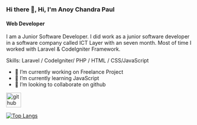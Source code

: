 ### Hi there 👋, Hi, I'm Anoy Chandra Paul
#### Web Developer
I am a Junior Software Developer. I did work as a junior software developer in a software company called ICT Layer with an seven month. Most of time I worked with Laravel & CodeIgniter Framework.

Skills: Laravel / CodeIgniter/ PHP / HTML / CSS/JavaScript

- 🔭 I’m currently working on Freelance Project 
- 🌱 I’m currently learning JavaScript 
- 👯 I’m looking to collaborate on github 


[<img src='https://cdn.jsdelivr.net/npm/simple-icons@3.0.1/icons/github.svg' alt='github' height='40'>](https://github.com/anoypaul)  

[![Top Langs](https://github-readme-stats.vercel.app/api/top-langs/?username=anoypaul)](https://github.com/anuraghazra/github-readme-stats)



